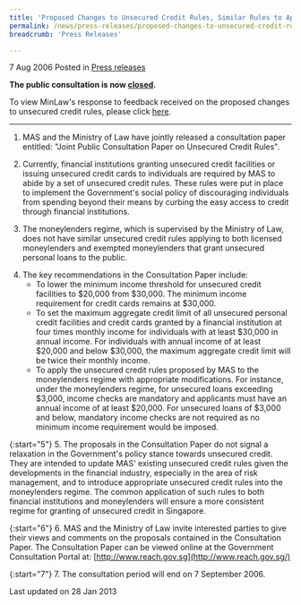 ```yaml
---
title: 'Proposed Changes to Unsecured Credit Rules, Similar Rules to Apply to Moneylenders'
permalink: /news/press-releases/proposed-changes-to-unsecured-credit-rules-similar-rules-to-apply-to-moneylenders_1
breadcrumb: 'Press Releases'

---
```




7 Aug 2006 Posted in [Press releases](/news/press-releases)

**The public consultation is now <u>closed</u>.**

To view MinLaw's response to feedback received on the proposed changes to unsecured credit rules, please click [here](/news/press-releases/mas-and-minlaw-issue-responses-to-feedback-on-proposed-changes-to-unsecured-credit-rules).

---

1. MAS and the Ministry of Law have jointly released a consultation paper entitled: "Joint Public Consultation Paper on Unsecured Credit Rules". 

2. Currently, financial institutions granting unsecured credit facilities or issuing unsecured credit cards to individuals are required by MAS to abide by a set of unsecured credit rules. These rules were put in place to implement the Government's social policy of discouraging individuals from spending beyond their means by curbing the easy access to credit through financial institutions.

3. The moneylenders regime, which is supervised by the Ministry of Law, does not have similar unsecured credit rules applying to both licensed moneylenders and exempted moneylenders that grant unsecured personal loans to the public.


<ol start="4">
<li>The key recommendations in the Consultation Paper include:
<ul>

<li>To lower the minimum income threshold for unsecured credit facilities to $20,000 from $30,000. The minimum income requirement for credit cards remains at $30,000.</li>
<li>To set the maximum aggregate credit limit of all unsecured personal credit facilities and credit cards granted by a financial institution at four times monthly income for individuals with at least $30,000 in annual income. For individuals with annual income of at least $20,000 and below $30,000, the maximum aggregate credit limit will be twice their monthly income.</li>
<li>To apply the unsecured credit rules proposed by MAS to the moneylenders regime with appropriate modifications. For instance, under the moneylenders regime, for unsecured loans exceeding $3,000, income checks are mandatory and applicants must have an annual income of at least $20,000. For unsecured loans of $3,000 and below, mandatory income checks are not required as no minimum income requirement would be imposed.</li>

</ul>

</li>
</ol>

{:start="5"}
5. The proposals in the Consultation Paper do not signal a relaxation in the Government's policy stance towards unsecured credit. They are intended to update MAS' existing unsecured credit rules given the developments in the financial industry, especially in the area of risk management, and to introduce appropriate unsecured credit rules into the moneylenders regime. The common application of such rules to both financial institutions and moneylenders will ensure a more consistent regime for granting of unsecured credit in Singapore.

{:start="6"}
6. MAS and the Ministry of Law invite interested parties to give their views and comments on the proposals contained in the Consultation Paper. The Consultation Paper can be viewed online at the Government Consultation Portal at: [http://www.reach.gov.sg](http://www.reach.gov.sg/)

{:start="7"}
7. The consultation period will end on 7 September 2006.


<p class="right-side-updated">Last updated on 28 Jan 2013</p>

